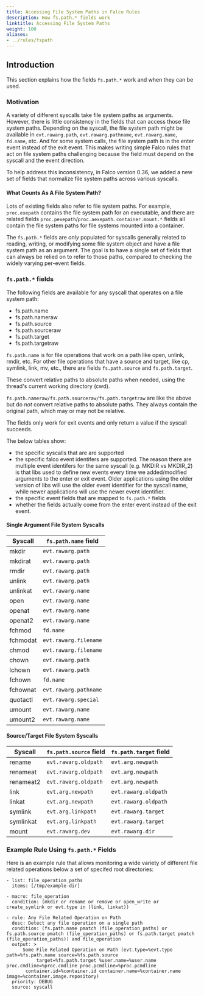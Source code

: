 ```yaml
---
title: Accessing File System Paths in Falco Rules
description: How fs.path.* fields work
linktitle: Accessing File System Paths
weight: 100
aliases:
- ../rules/fspath
---
```


## Introduction

This section explains how the fields `fs.path.*` work and when they can be used.

### Motivation

A variety of different syscalls take file system paths as arguments. However, there is little consistency in the fields that can access those file system paths. Depending on the syscall, the file system path might be available in `evt.rawarg.path`, `evt.rawarg.pathname`, `evt.rawarg.name`, `fd.name`, etc. And for some system calls, the file system path is in the enter event instead of the exit event. This makes writing simple Falco rules that act on file system paths challenging because the field must depend on the syscall and the event direction.

To help address this inconsistency, in Falco version 0.36, we added a new set of fields that normalize file system paths across various syscalls.

#### What Counts As A File System Path?

Lots of existing fields also refer to file system paths. For example, `proc.exepath` contains the file system path for an executable, and there are related fields `proc.pexepath`/`proc.aexepath`. `container.mount.*` fields all contain the file system paths for file systems mounted into a container.

The `fs.path.*` fields are *only* populated for syscalls generally related to reading, writing, or modifying some file system object and have a file system path as an argument. The goal is to have a single set of fields that can always be relied on to refer to those paths, compared to checking the widely varying per-event fields.

### `fs.path.*` fields

The following fields are available for any syscall that operates on a file system path:

* fs.path.name
* fs.path.nameraw
* fs.path.source
* fs.path.sourceraw
* fs.path.target
* fs.path.targetraw

`fs.path.name` is for file operations that work on a path like open, unlink, rmdir, etc. For other file operations that have a source and target, like cp, symlink, link, mv, etc., there are fields `fs.path.source` and `fs.path.target`.

These convert relative paths to absolute paths when needed, using the thread's current working directory (cwd).

`fs.path.nameraw/fs.path.sourceraw/fs.path.targetraw` are like the above but do *not* convert relative paths to absolute paths. They always contain the original path, which may or may not be relative.

The fields only work for exit events and only return a value if the syscall succeeds.

The below tables show:
* the specific syscalls that are are supported
* the specific falco event identifers are supported. The reason there are multiple event identifers for the same syscall (e.g. MKDIR vs MKDIR_2) is that libs used to define new events every time we added/modified arguments to the enter or exit event. Older applications using the older version of libs will use the older event identifier for the syscall name, while newer applications will use the newer event identifier.
* the specific event fields that are mapped to `fs.path.*` fields
* whether the fields actually come from the enter event instead of the exit event.

#### Single Argument File System Syscalls

| Syscall  | `fs.path.name` field |
| -------  | ---------------------|
| mkdir    | `evt.rawarg.path`    |
| mkdirat  | `evt.rawarg.path`    |
| rmdir    | `evt.rawarg.path`    |
| unlink   | `evt.rawarg.path`    |
| unlinkat | `evt.rawarg.name`    |
| open     | `evt.rawarg.name`    |
| openat   | `evt.rawarg.name`    |
| openat2  | `evt.rawarg.name`    |
| fchmod   | `fd.name`            |
| fchmodat | `evt.rawarg.filename`|
| chmod    | `evt.rawarg.filename`|
| chown    | `evt.rawarg.path`    |
| lchown   | `evt.rawarg.path`    |
| fchown   | `fd.name`            |
| fchownat | `evt.rawarg.pathname`|
| quotactl | `evt.rawarg.special` |
| umount   | `evt.rawarg.name`    |
| umount2  | `evt.rawarg.name`    |

#### Source/Target File System Syscalls

| Syscall    | `fs.path.source` field | `fs.path.target` field |
| ---------- | -----------------------| -----------------------|
| rename     | `evt.rawarg.oldpath`   | `evt.arg.newpath`      |
| renameat   | `evt.rawarg.oldpath`   | `evt.arg.newpath`      |
| renameat2  | `evt.rawarg.oldpath`   | `evt.arg.newpath`      |
| link       | `evt.arg.newpath`      | `evt.rawarg.oldpath`   |
| linkat     | `evt.arg.newpath`      | `evt.rawarg.oldpath`   |
| symlink    | `evt.arg.linkpath`     | `evt.rawarg.target`    |
| symlinkat  | `evt.arg.linkpath`     | `evt.rawarg.target`    |
| mount      | `evt.rawarg.dev`       | `evt.rawarg.dir`       |

### Example Rule Using `fs.path.*` Fields

Here is an example rule that allows monitoring a wide variety of different file related operations below a set of specifed root directories:

```
- list: file_operation_paths
  items: [/tmp/example-dir]

- macro: file_operation
  condition: (mkdir or rename or remove or open_write or create_symlink or evt.type in (link, linkat))

- rule: Any File Related Operation on Path
  desc: Detect any file operation on a single path
  condition: (fs.path.name pmatch (file_operation_paths) or fs.path.source pmatch (file_operation_paths) or fs.path.target pmatch (file_operation_paths)) and file_operation
  output: >
      Some File Related Operation on Path (evt.type=%evt.type path=%fs.path.name source=%fs.path.source
           target=%fs.path.target %user.name=%user.name proc.cmdline=%proc.cmdline proc.pcmdline=%proc.pcmdline
	   container.id=%container.id container.name=%container.name image=%container.image.repository)
  priority: DEBUG
  source: syscall
```
